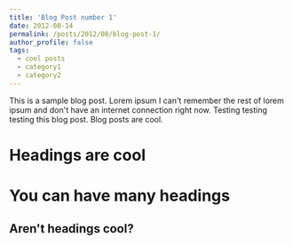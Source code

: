 ```yaml
---
title: 'Blog Post number 1'
date: 2012-08-14
permalink: /posts/2012/08/blog-post-1/
author_profile: false
tags:
  - cool posts
  - category1
  - category2
---
```


This is a sample blog post. Lorem ipsum I can't remember the rest of lorem ipsum and don't have an internet connection right now. Testing testing testing this blog post. Blog posts are cool.

Headings are cool
======

You can have many headings
======

Aren't headings cool?
------